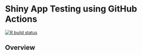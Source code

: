 # Shiny App Testing using GitHub Actions

<!-- badges: start -->
[![R build status](https://github.com/kcha193/anova_test/workflows/run-tests/badge.svg)](https://github.com/kcha193/anova_test/actions)
<!-- badges: end -->

## Overview
